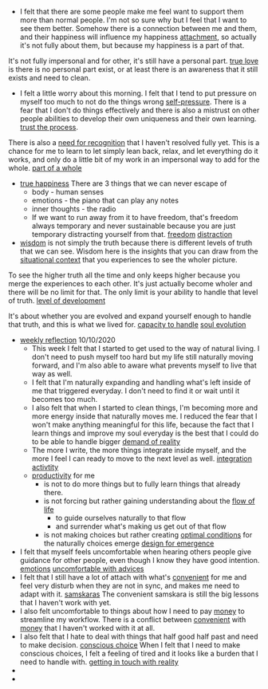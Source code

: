 - I felt that there are some people make me feel want to support them more than normal people. I'm not so sure why but I feel that I want to see them better. Somehow there is a connection between me and them, and their happiness will influence my happiness [attachment](<attachment.md>), so actually it's not fully about them, but because my happiness is a part of that. 

It's not fully impersonal and for other, it's still have a personal part. [true love](<true love.md>) is there is no personal part exist, or at least there is an awareness that it still exists and need to clean.
- I felt a little worry about this morning. I felt that I tend to put pressure on myself too much to not do the things wrong [self-pressure](<self-pressure.md>). There is a fear that I don't do things effectively and there is also a mistrust on other people abilities to develop their own uniqueness and their own learning. [trust the process](<trust the process.md>). 

There is also a [need for recognition](<need for recognition.md>) that I haven't resolved fully yet. This is a chance for me to learn to let simply lean back, relax, and let everything do it works, and only do a little bit of my work in an impersonal way to add for the whole. [part of a whole](<part of a whole.md>)
- [true happiness](<true happiness.md>) There are 3 things that we can never escape of
    - body - human senses
    - emotions - the piano that can play any notes
    - inner thoughts - the radio 
    - If we want to run away from it to have freedom, that's freedom always temporary and never sustainable because you are just temporary distracting yourself from that. [freedom](<freedom.md>) [distraction](<distraction.md>)
- [wisdom](<wisdom.md>) is not simply the truth because there is different levels of truth that we can see. Wisdom here is the insights that you can draw from the [situational context](<situational context.md>) that you experiences to see the wholer picture. 

To see the higher truth all the time and only keeps higher because you merge the experiences to each other. It's just actually become wholer and there will be no limit for that. The only limit is your ability to handle that level of truth. [level of development](<level of development.md>) 

It's about whether you are evolved and expand yourself enough to handle that truth, and this is what we lived for. [capacity to handle](<capacity to handle.md>) [soul evolution](<soul evolution.md>)
- [weekly reflection](<weekly reflection.md>) 10/10/2020
    - This week I felt that I started to get used to the way of natural living. I don't need to push myself too hard but my life still naturally moving forward, and I'm also able to aware what prevents myself to live that way as well. 
    - I felt that I'm naturally expanding and handling what's left inside of me that triggered everyday. I don't need to find it or wait until it becomes too much. 
    - I also felt that when I started to clean things, I'm becoming more and more energy inside that naturally moves me. I reduced the fear that I won't make anything meaningful for this life, because the fact that I learn things and improve my soul everyday is the best that I could do to be able to handle bigger [demand of reality](<demand of reality.md>)
    - The more I write, the more things integrate inside myself, and the more I feel I can ready to move to the next level as well. [integration activtity](<integration activtity.md>)
    - [productivity](<productivity.md>) for me 
        - is not to do more things but to fully learn things that already there. 
        - is not forcing but rather gaining understanding about the [flow of life](<flow of life.md>) 
            - to guide ourselves naturally to that flow
            - and surrender what's making us get out of that flow
        - is not making choices but rather creating [optimal conditions](<optimal conditions.md>) for the naturally choices emerge [design for emergence](<design for emergence.md>)
- I felt that myself feels uncomfortable when hearing others people give guidance for other people, even though I know they have good intention. [emotions](<emotions.md>) [uncomfortable with advices](<uncomfortable with advices.md>)
- I felt that I still have a lot of attach with what's [convenient](<convenient.md>) for me and feel very disturb when they are not in sync, and makes me need to adapt with it. [samskaras](<samskaras.md>) The convenient samskara is still the big lessons that I haven't work with yet.
- I also felt uncomfortable to things about how I need to pay [money](<money.md>) to streamline my workflow. There is a conflict between [convenient](<convenient.md>) with [money](<money.md>) that I haven't worked with it at all.
- I also felt that I hate to deal with things that half good half past and need to make decision. [conscious choice](<conscious choice.md>) When I felt that I need to make conscious choices, I felt a feeling of tired and it looks like a burden that I need to handle with. [getting in touch with reality](<getting in touch with reality.md>)
- 
- 
